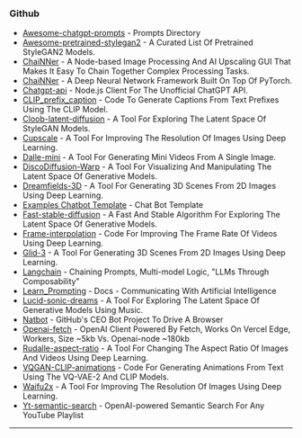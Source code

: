 ### Github

* [Awesome-chatgpt-prompts](https://github.com/f/awesome-chatgpt-prompts) - Prompts Directory
* [Awesome-pretrained-stylegan2](https://github.com/justinpinkney/awesome-pretrained-stylegan2) - A Curated List Of Pretrained StyleGAN2 Models.
* [ChaiNNer](https://github.com/chaiNNer-org/chaiNNer) - A Node-based Image Processing And AI Upscaling GUI That Makes It Easy To Chain Together Complex Processing Tasks.
* [ChaiNNer](https://github.com/joeyballentine/chaiNNer) - A Deep Neural Network Framework Built On Top Of PyTorch.
* [Chatgpt-api](https://github.com/transitive-bullshit/chatgpt-api) - Node.js Client For The Unofficial ChatGPT API.
* [CLIP\_prefix\_caption](https://github.com/rmokady/CLIP\_prefix\_caption) - Code To Generate Captions From Text Prefixes Using The CLIP Model.
* [Cloob-latent-diffusion](https://github.com/JD-P/cloob-latent-diffusion) - A Tool For Exploring The Latent Space Of StyleGAN Models.
* [Cupscale](https://github.com/n00mkrad/cupscale) - A Tool For Improving The Resolution Of Images Using Deep Learning.
* [Dalle-mini](https://github.com/borisdayma/dalle-mini) - A Tool For Generating Mini Videos From A Single Image.
* [DiscoDiffusion-Warp](https://github.com/Sxela/DiscoDiffusion-Warp) - A Tool For Visualizing And Manipulating The Latent Space Of Generative Models.
* [Dreamfields-3D](https://github.com/shengyu-meng/dreamfields-3D) - A Tool For Generating 3D Scenes From 2D Images Using Deep Learning.
* [Examples Chatbot Template](https://github.com/vercel/examples/tree/main/solutions/ai-chatgpt) - Chat Bot Template
* [Fast-stable-diffusion](https://github.com/TheLastBen/fast-stable-diffusion) - A Fast And Stable Algorithm For Exploring The Latent Space Of Generative Models.
* [Frame-interpolation](https://github.com/google-research/frame-interpolation) - Code For Improving The Frame Rate Of Videos Using Deep Learning.
* [Glid-3](https://github.com/Jack000/glid-3) - A Tool For Generating 3D Scenes From 2D Images Using Deep Learning.
* [Langchain](https://github.com/hwchase17/langchain) - Chaining Prompts, Multi-model Logic, "LLMs Through Composability"
* [Learn\_Prompting](https://github.com/trigaten/Learn\_Prompting) - Docs - Communicating With Artificial Intelligence
* [Lucid-sonic-dreams](https://github.com/mikaelalafriz/lucid-sonic-dreams) - A Tool For Exploring The Latent Space Of Generative Models Using Music.
* [Natbot](https://github.com/nat/natbot) - GitHub's CEO Bot Project To Drive A Browser
* [Openai-fetch](https://github.com/rileytomasek/openai-fetch) - OpenAI Client Powered By Fetch, Works On Vercel Edge, Workers, Size \~5kb Vs. Openai-node \~180kb
* [Rudalle-aspect-ratio](https://github.com/shonenkov-AI/rudalle-aspect-ratio) - A Tool For Changing The Aspect Ratio Of Images And Videos Using Deep Learning.
* [VQGAN-CLIP-animations](https://github.com/chigozienri/VQGAN-CLIP-animations) - Code For Generating Animations From Text Using The VQ-VAE-2 And CLIP Models.
* [Waifu2x](https://github.com/nagadomi/waifu2x) - A Tool For Improving The Resolution Of Images Using Deep Learning.
* [Yt-semantic-search](https://github.com/transitive-bullshit/yt-semantic-search) - OpenAI-powered Semantic Search For Any YouTube Playlist

***